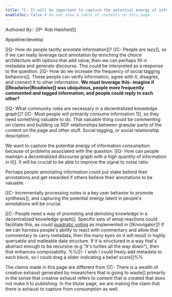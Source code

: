 ```yaml
---
title: "C- It will be important to capture the potential energy of information consumption"
enableToc: false # do not show a table of contents on this page
---
```

Authored By:: [[P- Rob Haisfield]]

#pipeline/develop 

[[Q- How do people tacitly annotate information]]? [[C- People are lazy]], so if we can really leverage tacit annotation by enriching the choice architecture with options that add value, then we can perhaps fill in metadata and generate discourse. This could be interpreted as a response to the question: [[Q- How do we increase the frequency of social tagging behaviors]]. These people can verify information, agree with it, disagree, and connect it to other information. **We must leverage this- imagine if [[Readwise|Readwise]] was ubiquitous, people more frequently commented and tagged information, and people could reply to each other?**

[[Q- What community roles are necessary in a decentralized knowledge graph]]? [[C- Most people will primarily consume information 1]], so they need something valuable to do. That valuable thing could be commenting on claims and building up RDF relationships between granular parts of the content on the page and other stuff. Social tagging, or social relationship description.

We want to capture the potential energy of information consumption because of problems associated with the question: [[Q- How can people maintain a decentralized discourse graph with a high quantity of information in it]]. It will be crucial to be able to improve the signal to noise ratio.

Perhaps people annotating information could put stake behind their annotations and get rewarded if others believe their annotations to be valuable.

[[C- Incrementally processing notes is a key user behavior to promote synthesis]], and capturing the potential energy latent in people's annotations will be crucial.

[[C- People need a way of promoting and demoting knowledge in a decentralized knowledge graph]]. Specific sets of emoji reactions could facilitate this, as could [quadratic voting](https://twitter.com/metamitya/status/1248768114768084994?s=20) as implemented in [[Knovigator]]! If we can harness people's ability to react with commentary and allow that commentary to carry metadata, then the many eyes on it will result in highly queryable and malleable data structure. If it is structured in a way that's abstract enough to be recursive (e.g "It's turtles all the way down"), then that enhances composability. %%[[I- I wish I could freely add metadata to each block, so I could drag a slider indicating a belief score]]%%

The claims made in this page are different from [[C- There is a wealth of creative exhaust generated by researchers that is going to waste]] primarily in the sense that creative exhaust refers to content that is created that does not make it to publishing. In the titular page, we are making the claim that there is exhaust to capture from consumption as well.